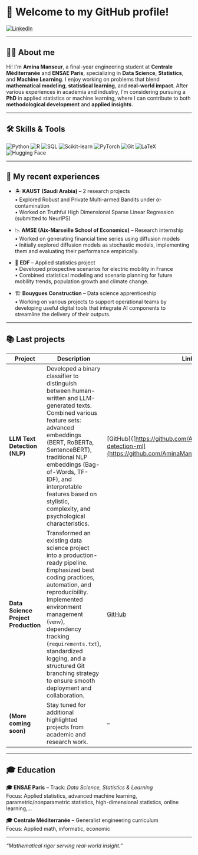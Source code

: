 # 👋 Welcome to my GitHub profile!

[![LinkedIn](https://img.shields.io/badge/LinkedIn-Amina%20Manseur-blue?logo=linkedin)](https://www.linkedin.com/in/amina-manseur/)
<!-- Ajoute d'autres badges si besoin -->

---

## 👩‍🎓 About me

Hi! I'm **Amina Manseur**, a final-year engineering student at **Centrale Méditerranée** and **ENSAE Paris**, specializing in **Data Science**, **Statistics**, and **Machine Learning**.
I enjoy working on problems that blend **mathematical modeling**, **statistical learning**, and **real-world impact**.
After various experiences in academia and industry, I'm considering pursuing a **PhD** in applied statistics or machine learning, where I can contribute to both **methodological development** and **applied insights**.

---

## 🛠️ Skills & Tools

![Python](https://img.shields.io/badge/Python-3776AB?logo=python&logoColor=white)
![R](https://img.shields.io/badge/R-276DC3?logo=r&logoColor=white)
![SQL](https://img.shields.io/badge/SQL-003B57?logo=postgresql&logoColor=white)
![Scikit-learn](https://img.shields.io/badge/scikit--learn-F7931E?logo=scikit-learn&logoColor=white)
![PyTorch](https://img.shields.io/badge/PyTorch-EE4C2C?logo=pytorch&logoColor=white)
![Git](https://img.shields.io/badge/Git-F05032?logo=git&logoColor=white)
![LaTeX](https://img.shields.io/badge/LaTeX-47A141?logo=latex&logoColor=white)
![Hugging Face](https://img.shields.io/badge/HuggingFace-transformers-yellow?logo=huggingface&logoColor=white)


---

## 🔎 My recent experiences

- 🏝️ **KAUST (Saudi Arabia)** – 2 research projects  
  • Explored Robust and Private Multi-armed Bandits under α-contamination  
  • Worked on Truthful High Dimensional Sparse Linear Regression (submitted to NeurIPS)

- 📉 **AMSE (Aix-Marseille School of Economics)** – Research internship  
  • Worked on generating financial time series using diffusion models  
  • Initially explored diffusion models as stochastic models, implementing them and evaluating their performance empirically.

- 🔌 **EDF** – Applied statistics project  
  • Developed prospective scenarios for electric mobility in France  
  • Combined statistical modeling and scenario planning for future mobility trends, population growth and climate change.

- 🏗️ **Bouygues Construction** – Data science apprenticeship  
   • Working on various projects to support operational teams by developing useful digital tools that integrate AI components to streamline the delivery of their outputs.

---

## 📚 Last projects

| Project | Description | Links |
|--------|-------------|-------|
| **LLM Text Detection (NLP)** | Developed a binary classifier to distinguish between human-written and LLM-generated texts. Combined various feature sets: advanced embeddings (BERT, RoBERTa, SentenceBERT), traditional NLP embeddings (Bag-of-Words, TF-IDF), and interpretable features based on stylistic, complexity, and psychological characteristics.| [GitHub]([https://github.com/AminaManseur29/summary-detection-ml](https://github.com/AminaManseur29/ENSAE_NLP_project) |
| **Data Science Project Production** | Transformed an existing data science project into a production-ready pipeline. Emphasized best coding practices, automation, and reproducibility. Implemented environment management (`venv`), dependency tracking (`requirements.txt`), standardized logging, and a structured Git branching strategy to ensure smooth deployment and collaboration. | [GitHub](https://github.com/AminaManseur29/Miseenprod_projet) |
| **(More coming soon)** | Stay tuned for additional highlighted projects from academic and research work. | – |

---

## 🎓 Education

**🎓 ENSAE Paris** – Track: *Data Science, Statistics & Learning*  
Focus: Applied statistics, advanced machine learning, parametric/nonparametric statistics, high-dimensional statistics, online learning,...

**🎓 Centrale Méditerranée** – Generalist engineering curriculum  
Focus: Applied math, informatic, economic


---

_“Mathematical rigor serving real-world insight.”_
